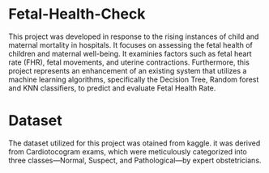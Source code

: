 # Fetal-Health-Check

This project was developed in response to the rising instances of child and maternal mortality in hospitals. It focuses on assessing the fetal health of children and maternal well-being.
It examinies factors such as fetal heart rate (FHR), fetal movements, and uterine contractions. 
Furthermore, this project represents an enhancement of an existing system that utilizes a machine learning algorithms, specifically the Decision Tree, Random forest and KNN classifiers, 
to predict and evaluate Fetal Health Rate. 

# Dataset
The dataset utilized for this project was otained from kaggle. it was derived from Cardiotocogram exams, which were meticulously categorized into three classes—Normal, 
Suspect, and Pathological—by expert obstetricians. 
